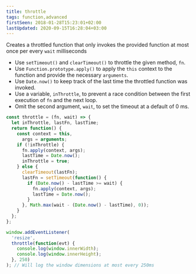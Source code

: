 ```yaml
---
title: throttle
tags: function,advanced
firstSeen: 2018-01-28T15:23:01+02:00
lastUpdated: 2020-09-15T16:28:04+03:00
---
```


Creates a throttled function that only invokes the provided function at most once per every `wait` milliseconds

- Use `setTimeout()` and `clearTimeout()` to throttle the given method, `fn`.
- Use `Function.prototype.apply()` to apply the `this` context to the function and provide the necessary `arguments`.
- Use `Date.now()` to keep track of the last time the throttled function was invoked.
- Use a variable, `inThrottle`, to prevent a race condition between the first execution of `fn` and the next loop.
- Omit the second argument, `wait`, to set the timeout at a default of 0 ms.

```js
const throttle = (fn, wait) => {
  let inThrottle, lastFn, lastTime;
  return function() {
    const context = this,
      args = arguments;
    if (!inThrottle) {
      fn.apply(context, args);
      lastTime = Date.now();
      inThrottle = true;
    } else {
      clearTimeout(lastFn);
      lastFn = setTimeout(function() {
        if (Date.now() - lastTime >= wait) {
          fn.apply(context, args);
          lastTime = Date.now();
        }
      }, Math.max(wait - (Date.now() - lastTime), 0));
    }
  };
};
```

```js
window.addEventListener(
  'resize',
  throttle(function(evt) {
    console.log(window.innerWidth);
    console.log(window.innerHeight);
  }, 250)
); // Will log the window dimensions at most every 250ms
```
